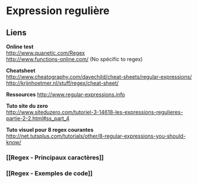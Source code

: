 # Expression regulière

## Liens 
**Online test**    
http://www.quanetic.com/Regex   
http://www.functions-online.com/ (No spécific to regex)

**Cheatsheet**    
http://www.cheatography.com/davechild/cheat-sheets/regular-expressions/   
http://krijnhoetmer.nl/stuff/regex/cheat-sheet/   

**Ressources**
http://www.regular-expressions.info 

**Tuto site du zero**   
http://www.siteduzero.com/tutoriel-3-14618-les-expressions-regulieres-partie-2-2.html#ss_part_4

**Tuto visuel pour 8 regex courantes**       
http://net.tutsplus.com/tutorials/other/8-regular-expressions-you-should-know/

### [[Regex - Principaux caractères]]

### [[Regex - Exemples de code]]
